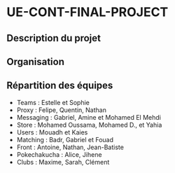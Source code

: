 # UE-CONT-FINAL-PROJECT

## Description du projet

## Organisation

## Répartition des équipes 

- Teams :	Estelle et Sophie
- Proxy :	Felipe, Quentin, Nathan
- Messaging :	Gabriel, Amine et Mohamed El Mehdi
- Store :	Mohamed Oussama, Mohamed D., et Yahia
- Users :	Mouadh et Kaies
- Matching :	Badr, Gabriel et Fouad
- Front :	Antoine, Nathan, Jean-Batiste
- Pokechakucha :	Alice, Jihene
- Clubs :	Maxime, Sarah, Clément